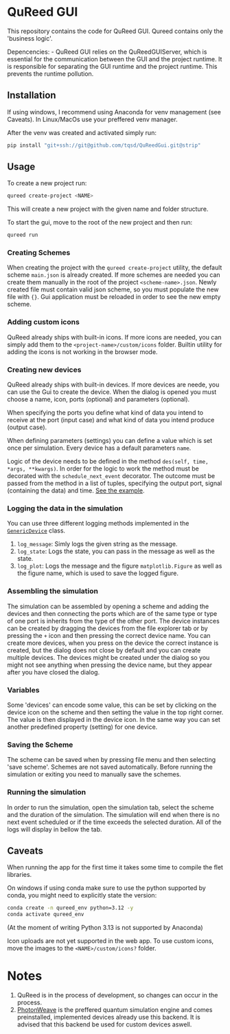 # QuReed GUI

This repository contains the code for QuReed GUI. Qureed contains only the 'business logic'.

Depencencies:
	- QuReed GUI relies on the QuReedGUIServer, which is essential for the communication between the GUI and the project runtime. It is responsible for separating the GUI runtime and the project runtime. This prevents the runtime pollution.


## Installation

If using windows, I recommend using Anaconda for venv management (see Caveats). In Linux/MacOs use your preffered venv manager.

After the venv was created and activated simply run:

```bash
pip install "git+ssh://git@github.com/tqsd/QuReedGui.git@strip"
```

## Usage

To create a new project run:
```bash
qureed create-project <NAME>
```
This will create a new project with the given name and folder structure.

To start the gui, move to the root of the new project and then run:
```bash
qureed run
```

### Creating Schemes

When creating the project with the `qureed create-project` utility, the default scheme `main.json` is already created. If more schemes are needed you can create them manually in the root of the project `<scheme-name>.json`. Newly created file must contain valid json scheme, so you must populate the new file with `{}`. Gui application must be reloaded in order to see the new empty scheme.

### Adding custom icons
QuReed already ships with built-in icons. If more icons are needed, you can simply add them to the `<project-name>/custom/icons` folder. Builtin utility for adding the icons is not working in the browser mode.

### Creating new devices
QuReed already ships with built-in devices. If more devices are neede, you can use the Gui to create the device. When the dialog is opened you must choose a name, icon, ports (optional) and parameters (optional).

When specifying the ports you define what kind of data you intend to receive at the port (input case) and what kind of data you intend produce (output case).

When defining parameters (settings) you can define a value which is set once per simulation. Every device has a default parameters `name`.

Logic of the device needs to be defined in the method `des(self, time, *args, **kwargs)`. In order for the logic to work the method must be decorated with the `schedule_next_event` decorator. The outcome must be passed from the method in a list of tuples, specifying the output port, signal (containing the data) and time. [See the example](https://github.com/tqsd/QuReed/blob/standardization/qureed/devices/beam_splitters/ideal_beam_splitter.py).

### Logging the data in the simulation
You can use three different logging methods implemented in the [`GenericDevice`](https://github.com/tqsd/QuReed/blob/standardization/qureed/devices/generic_device.py) class.
1. `log_message`: Simly logs the given string as the message.
2. `log_state`: Logs the state, you can pass in the message as well as the state.
3. `log_plot`: Logs the message and the figure `matplotlib.Figure` as well as the figure name, which is used to save the logged figure.

### Assembling the simulation
The simulation can be assembled by opening a scheme and adding the devices and then connecting the ports which are of the same type or type of one port is inherits from the type of the other port.
The device instances can be created by dragging the devices from the file explorer tab or by pressing the `+` icon and then pressing the correct device name. You can create more devices, when you press on the device the correct instance is created, but the dialog does not close by default and you can create multiple devices. The devices might be created under the dialog so you might not see anything when pressing the device name, but they appear after you have closed the dialog.

### Variables
Some 'devices' can encode some value, this can be set by clicking on the device icon on the scheme and then setting the value in the top right corner. The value is then displayed in the device icon.
In the same way you can set another predefined property (setting) for one device.

### Saving the Scheme
The scheme can be saved when by pressing file menu and then selecting 'save scheme'. Schemes are not saved automatically. Before running the simulation or exiting you need to manually save the schemes.

### Running the simulation
In order to run the simulation, open the simulation tab, select the scheme and the duration of the simulation. The simulation will end when there is no next event scheduled or if the time exceeds the selected duration. All of the logs will display in bellow the tab.

## Caveats

When running the app for the first time it takes some time to compile the flet libraries.

On windows if using conda make sure to use the python supported by conda, you might need to explicitly state the version:
```bash
conda create -n qureed_env python=3.12 -y
conda activate qureed_env
```
(At the moment of writing Python 3.13 is not supported by Anaconda)

Icon uploads are not yet supported in the web app. To use custom icons, move the images to the
`<NAME>/custom/icons?` folder.

# Notes

1. QuReed is in the process of development, so changes can occur in the process.
2. [PhotonWeave](https://photon-weave.readthedocs.io/en/master/) is the preffered quantum simulation engine and comes preinstalled, implemented devices already use this backend. It is advised that this backend be used for custom devices aswell.


